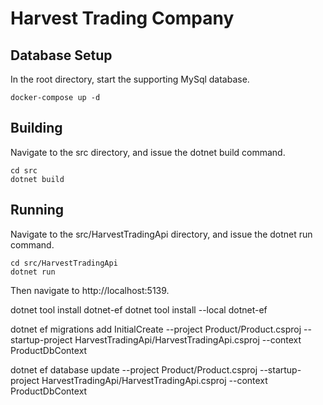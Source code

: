 # **Harvest Trading Company**



## **Database Setup**
In the root directory, start the supporting MySql database.

```
docker-compose up -d
```

## **Building**
Navigate to the src directory, and issue the dotnet build command.

```
cd src
dotnet build
```

## **Running**
Navigate to the src/HarvestTradingApi directory, and issue the dotnet run command.

```
cd src/HarvestTradingApi
dotnet run
```
Then navigate to http://localhost:5139.


dotnet tool install dotnet-ef
dotnet tool install --local dotnet-ef

dotnet ef migrations add InitialCreate --project Product/Product.csproj --startup-project HarvestTradingApi/HarvestTradingApi.csproj --context ProductDbContext

dotnet ef database update --project Product/Product.csproj --startup-project HarvestTradingApi/HarvestTradingApi.csproj --context ProductDbContext


